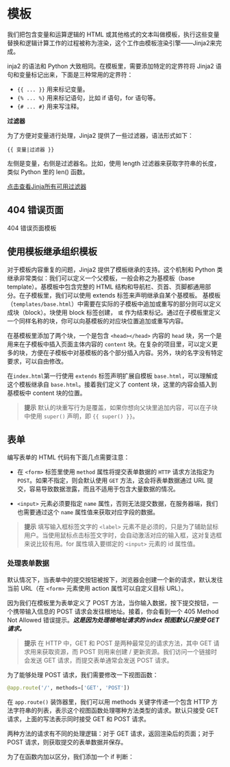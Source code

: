 # 模板

我们把包含变量和运算逻辑的 HTML 或其他格式的文本叫做模板，执行这些变量替换和逻辑计算工作的过程被称为渲染，这个工作由模板渲染引擎——Jinja2来完成。

inja2 的语法和 Python 大致相同。在模板里，需要添加特定的定界符将 Jinja2 语句和变量标记出来，下面是三种常用的定界符：

* `{{ ... }}` 用来标记变量。
* `{% ... %}` 用来标记语句，比如 if 语句，for 语句等。
* `{# ... #}` 用来写注释。

**过滤器**

为了方便对变量进行处理，Jinja2 提供了一些过滤器，语法形式如下：

```{{ 变量|过滤器 }}```

左侧是变量，右侧是过滤器名。比如，使用 length 过滤器来获取字符串的长度，类似 Python 里的 len() 函数。

[点击查看Jinja所有可用过滤器](https://jinja.palletsprojects.com/en/2.10.x/templates/#list-of-builtin-filters)

## 404 错误页面

404 错误页面模板

## 使用模板继承组织模板

对于模板内容重复的问题，Jinja2 提供了模板继承的支持。这个机制和 Python 类继承非常类似：我们可以定义一个父模板，一般会称之为基模板（base template）。基模板中包含完整的 HTML 结构和导航栏、页首、页脚都通用部分。在子模板里，我们可以使用 extends 标签来声明继承自某个基模板。
基模板（`templates/base.html`）中需要在实际的子模板中追加或重写的部分则可以定义成块（block）。块使用 block 标签创建， `或` 作为结束标记。通过在子模板里定义一个同样名称的块，你可以向基模板的对应块位置追加或重写内容。

在基模板里添加了两个块，一个是包含 `<head></head>` 内容的 `head` 块，另一个是用来在子模板中插入页面主体内容的 `content` 块。在复杂的项目里，可以定义更多的块，方便在子模板中对基模板的各个部分插入内容。另外，块的名字没有特定要求，可以自由修改。

在`index.html`第一行使用 `extends` 标签声明扩展自模板 `base.html`，可以理解成这个模板继承自 `base.html`。接着我们定义了 content 块，这里的内容会插入到基模板中 content 块的位置。

>**提示** 默认的块重写行为是覆盖，如果你想向父块里追加内容，可以在子块中使用 `super()` 声明，即 `{{ super() }}`。

## 表单

编写表单的 HTML 代码有下面几点需要注意：

* 在 `<form>` 标签里使用 `method` 属性将提交表单数据的 `HTTP` 请求方法指定为 `POST`。如果不指定，则会默认使用 `GET` 方法，这会将表单数据通过 URL 提交，容易导致数据泄露，而且不适用于包含大量数据的情况。

* `<input>` 元素必须要指定 `name`  属性，否则无法提交数据，在服务器端，我们也需要通过这个 `name` 属性值来获取对应字段的数据。

> **提示** 填写输入框标签文字的 `<label>` 元素不是必须的，只是为了辅助鼠标用户。当使用鼠标点击标签文字时，会自动激活对应的输入框，这对复选框来说比较有用。for 属性填入要绑定的 `<input>` 元素的 id 属性值。

### 处理表单数据

默认情况下，当表单中的提交按钮被按下，浏览器会创建一个新的请求，默认发往当前 URL（在 `<form>` 元素使用 action 属性可以自定义目标 URL）。

因为我们在模板里为表单定义了 POST 方法，当你输入数据，按下提交按钮，一个携带输入信息的 POST 请求会发往根地址。接着，你会看到一个 405 Method Not Allowed 错误提示。***这是因为处理根地址请求的 index 视图默认只接受 GET 请求。***

> **提示** 在 HTTP 中，GET 和 POST 是两种最常见的请求方法，其中 GET 请求用来获取资源，而 POST 则用来创建 / 更新资源。我们访问一个链接时会发送 GET 请求，而提交表单通常会发送 POST 请求。

为了能够处理 POST 请求，我们需要修改一下视图函数：

```python
@app.route('/', methods=['GET', 'POST'])
```

在 `app.route()` 装饰器里，我们可以用 methods 关键字传递一个包含 HTTP 方法字符串的列表，表示这个视图函数处理哪种方法类型的请求。默认只接受 GET 请求，上面的写法表示同时接受 GET 和 POST 请求。

两种方法的请求有不同的处理逻辑：对于 GET 请求，返回渲染后的页面；对于 POST 请求，则获取提交的表单数据并保存。

为了在函数内加以区分，我们添加一个 if 判断：
